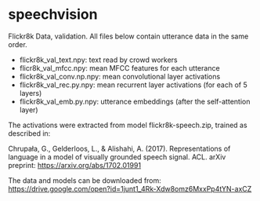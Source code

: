 # speechvision



Flickr8k Data, validation. All files below contain utterance data in the same order.

- flickr8k_val_text.npy: text read by crowd workers
- flicr8k_val_mfcc.npy: mean MFCC features for each utterance
- flickr8k_val_conv.np.npy: mean convolutional layer activations
- flickr8k_val_rec.py.npy: mean recurrent layer activations (for each of 5 layers)
- flickr8k_val_emb.py.npy: utterance embeddings (after the self-attention layer)

The activations were extracted from model flickr8k-speech.zip, trained as described in:

Chrupała, G., Gelderloos, L., & Alishahi, A. (2017). Representations of language in a model of visually grounded speech signal. ACL. arXiv preprint: https://arxiv.org/abs/1702.01991


The data and models can be downloaded from: https://drive.google.com/open?id=1junt1_4Rk-Xdw8omz6MxxPp4tYN-axCZ
